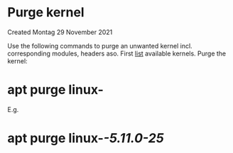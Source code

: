 # Purge kernel
Created Montag 29 November 2021

Use the following commands to purge an unwanted kernel incl. corresponding modules, headers aso.
First [list](./List_installed_kernels.md) available kernels.
Purge the kernel:
# apt purge linux-*<Version>*
E.g.
# apt purge linux-*-5.11.0-25*

